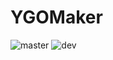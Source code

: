 # YGOMaker

![master](https://img.shields.io/travis/nekomatamune/ygomaker/master.svg?label=Master)
![dev](https://img.shields.io/travis/nekomatamune/ygomaker/dev.svg?label=Dev)

